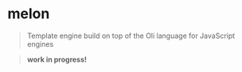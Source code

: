 # melon

> Template engine build on top of the Oli language for JavaScript engines

> **work in progress!**
